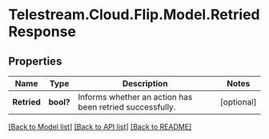 # Telestream.Cloud.Flip.Model.RetriedResponse
## Properties

Name | Type | Description | Notes
------------ | ------------- | ------------- | -------------
**Retried** | **bool?** | Informs whether an action has been retried successfully. | [optional] 

[[Back to Model list]](../README.md#documentation-for-models) [[Back to API list]](../README.md#documentation-for-api-endpoints) [[Back to README]](../README.md)

